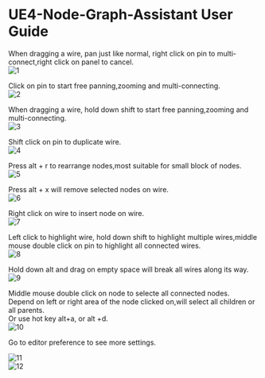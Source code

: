 # UE4-Node-Graph-Assistant User Guide

When dragging a wire, pan just like normal, right click on pin to multi-connect,right click on panel to cancel.  
![1](Resource/1.4/drag_pan_multi-connect.gif)  

Click on pin to start free panning,zooming and multi-connecting.  
![2](Resource/1.4/click_pan_multi-connect.gif)  

When dragging a wire, hold down shift to  start free panning,zooming and multi-connecting.  
![3](Resource/1.4/shift_pan_multi-connect.gif)  

Shift click on pin to duplicate wire.  
![4](Resource/1.4/dupli_wire.gif)  

Press alt + r to rearrange nodes,most suitable for small block of nodes.   
![5](Resource/1.4/rearrange.gif)  

Press alt + x will remove selected nodes on wire.  
![6](Resource/1.4/bypass.gif)  

Right click on wire to insert node on wire.  
![7](Resource/1.4/insert.gif)

Left click to highlight wire, hold down shift to highlight multiple wires,middle mouse double click on pin to highlight all connected wires.  
![8](Resource/1.4/highlight.gif)  

Hold down alt and drag on empty space will break all wires along its way.  
![9](Resource/1.4/cutoff.gif)  

Middle mouse double click on node to selecte all connected nodes.  
Depend on left or right area of the node clicked on,will select all children or all parents.  
Or use hot key alt+a, or alt +d.  
![10](Resource/1.4/select_linked.gif)  


Go to editor preference to see more settings.  

![11](Resource/1.4/keybind.png)  
![12](Resource/1.4/config.png)  




 
